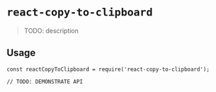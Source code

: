 # `react-copy-to-clipboard`

> TODO: description

## Usage

```
const reactCopyToClipboard = require('react-copy-to-clipboard');

// TODO: DEMONSTRATE API
```

